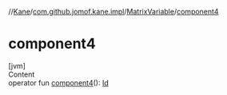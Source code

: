 //[Kane](../../index.md)/[com.github.jomof.kane.impl](../index.md)/[MatrixVariable](index.md)/[component4](component4.md)



# component4  
[jvm]  
Content  
operator fun [component4](component4.md)(): [Id](../index.md#%5Bcom.github.jomof.kane.impl%2FId%2F%2F%2FPointingToDeclaration%2F%5D%2FClasslikes%2F-1908385470)  



